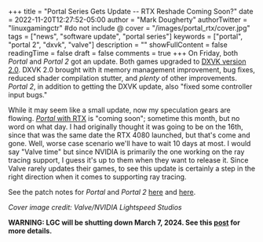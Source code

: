 +++
title = "Portal Series Gets Update -- RTX Reshade Coming Soon?"
date = 2022-11-20T12:27:52-05:00
author = "Mark Dougherty"
authorTwitter = "linuxgamingctr" #do not include @
cover = "/images/portal_rtx/cover.jpg"
tags = ["news", "software update", "portal series"]
keywords = ["portal", "portal 2", "dxvk", "valve"]
description = ""
showFullContent = false
readingTime = false
draft = false
comments = true
+++
On Friday, both *Portal* and *Portal 2* got an update. Both games upgraded to [DXVK version 2.0](https://linuxgamingcentral.com/posts/dxvk-2.0/). DXVK 2.0 brought with it memory management improvement, bug fixes, reduced shader compilation stutter, and *plenty* of other improvements. *Portal 2*, in addition to getting the DXVK update, also "fixed some controller input bugs."

While it may seem like a small update, now my speculation gears are flowing. [*Portal* with RTX](https://store.steampowered.com/app/2012840/Portal_with_RTX/) is "coming soon"; sometime this month, but no word on what day. I had originally thought it was going to be on the 16th, since that was the same date the RTX 4080 launched, but that's come and gone. Well, worse case scenario we'll have to wait 10 days at most. I would say "Valve time" but since NVIDIA is primarily the one working on the ray tracing support, I guess it's up to them when they want to release it. Since Valve rarely updates their games, to see this update is certainly a step in the right direction when it comes to supporting ray tracing.

See the patch notes for *Portal* and *Portal 2* [here](https://store.steampowered.com/news/app/400/view/3467237196850231243) and [here](https://store.steampowered.com/news/app/620/view/3488629295080243621).

*Cover image credit: Valve/NVIDIA Lightspeed Studios*

**WARNING: LGC will be shutting down March 7, 2024. See this [post](https://linuxgamingcentral.com/posts/the-end-of-lgc/) for more details.**
